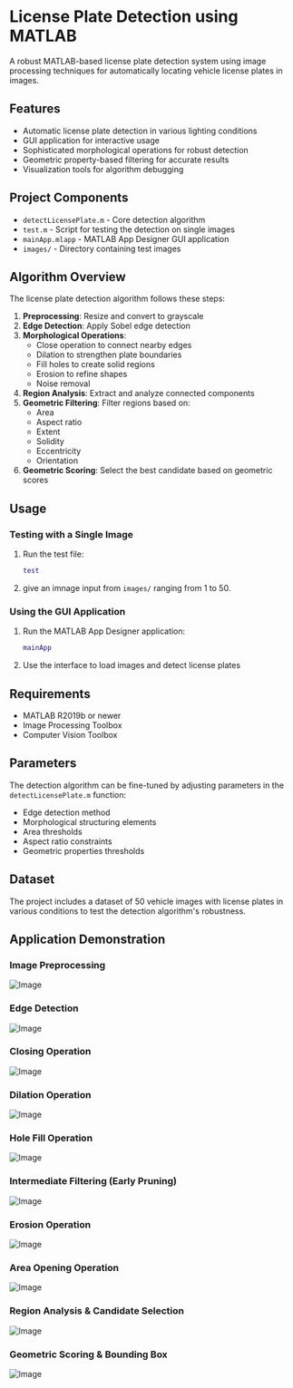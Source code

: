 # License Plate Detection using MATLAB

A robust MATLAB-based license plate detection system using image processing techniques for automatically locating vehicle license plates in images.

## Features

- Automatic license plate detection in various lighting conditions
- GUI application for interactive usage
- Sophisticated morphological operations for robust detection
- Geometric property-based filtering for accurate results
- Visualization tools for algorithm debugging

## Project Components

- `detectLicensePlate.m` - Core detection algorithm
- `test.m` - Script for testing the detection on single images
- `mainApp.mlapp` - MATLAB App Designer GUI application
- `images/` - Directory containing test images

## Algorithm Overview

The license plate detection algorithm follows these steps:

1. **Preprocessing**: Resize and convert to grayscale
2. **Edge Detection**: Apply Sobel edge detection
3. **Morphological Operations**:
   - Close operation to connect nearby edges
   - Dilation to strengthen plate boundaries
   - Fill holes to create solid regions
   - Erosion to refine shapes
   - Noise removal
4. **Region Analysis**: Extract and analyze connected components
5. **Geometric Filtering**: Filter regions based on:
   - Area
   - Aspect ratio
   - Extent
   - Solidity
   - Eccentricity
   - Orientation
6. **Geometric Scoring**: Select the best candidate based on geometric scores

## Usage

### Testing with a Single Image

1. Run the test file:
   ```matlab
   test
   ```
2. give an imnage input from `images/` ranging from 1 to 50.

### Using the GUI Application

1. Run the MATLAB App Designer application:
   ```matlab
   mainApp
   ```
2. Use the interface to load images and detect license plates

## Requirements

- MATLAB R2019b or newer
- Image Processing Toolbox
- Computer Vision Toolbox

## Parameters

The detection algorithm can be fine-tuned by adjusting parameters in the `detectLicensePlate.m` function:

- Edge detection method
- Morphological structuring elements
- Area thresholds
- Aspect ratio constraints
- Geometric properties thresholds

## Dataset

The project includes a dataset of 50 vehicle images with license plates in various conditions to test the detection algorithm's robustness.

## Application Demonstration
### Image Preprocessing
![Image](https://github.com/user-attachments/assets/3c8c8868-69f9-4de4-a38f-8bb85727a65f)
### Edge Detection
![Image](https://github.com/user-attachments/assets/9c89a05d-d9f5-4f3f-8b5b-9a9760fc59b0)
### Closing Operation
![Image](https://github.com/user-attachments/assets/a496cadd-26bb-4e9e-ba35-48730e972753)
### Dilation Operation
![Image](https://github.com/user-attachments/assets/e9c518e7-0a24-4bc5-a93e-fbe11f924375)
### Hole Fill Operation
![Image](https://github.com/user-attachments/assets/137ff7fb-ab30-48df-a382-311804826f36)
### Intermediate Filtering (Early Pruning)
![Image](https://github.com/user-attachments/assets/fde4327c-d437-412e-9a2e-3a654c5dd9c5)
### Erosion Operation
![Image](https://github.com/user-attachments/assets/c18665fb-df45-46cd-ba60-d1f92d9083a2)
### Area Opening Operation
![Image](https://github.com/user-attachments/assets/b17533b2-3d8a-4d28-bd86-26db2194c605)
### Region Analysis & Candidate Selection
![Image](https://github.com/user-attachments/assets/07b7cc0e-e693-43b3-911b-d894c5f9bb73)
### Geometric Scoring & Bounding Box
![Image](https://github.com/user-attachments/assets/28e1c6a7-92e2-4c93-942a-116eb99a941c)
 
